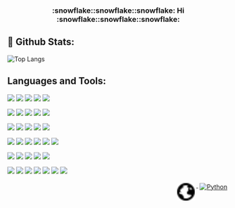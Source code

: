<h3 align="center"> :snowflake::snowflake::snowflake: Hi :snowflake::snowflake::snowflake: </h3>

## :feet: Github Stats:  
![Top Langs](https://github-readme-stats.vercel.app/api/top-langs/?username=kosmolet&theme=graywhite&layout=compact)

<!-- ![GitHub stats](![Github stats](https://github-readme-stats.vercel.app/api?username=kosmolet&show_icons=true&theme=radical)) -->

## Languages and Tools:

![](https://img.shields.io/static/v1?label=Frontend&labelColor=pink&message=%20&color=pink&style=for-the-badge)
![](https://img.shields.io/static/v1?label=%20&message=JavaScript&logo=JavaScript&color=black&style=for-the-badge)
![](https://img.shields.io/static/v1?label=%20&message=CSS&logo=CSS3&color=black&style=for-the-badge)
![](https://img.shields.io/static/v1?label=%20&message=HTML&logo=HTML5&color=black&style=for-the-badge)
![](https://img.shields.io/static/v1?label=%20&message=MaterialUI&logo=Material-UI&color=black&style=for-the-badge)


![](https://img.shields.io/static/v1?label=Backend&labelColor=pink&message=%20&color=pink&style=for-the-badge)
![](https://img.shields.io/static/v1?label=%20&message=Python&logo=Python&color=black&style=for-the-badge)
![](https://img.shields.io/static/v1?label=%20&message=JavaScript&logo=JavaScript&color=black&style=for-the-badge)
![](https://img.shields.io/static/v1?label=%20&message=Node.js&logo=Node.js&color=black&style=for-the-badge)
![](https://img.shields.io/static/v1?label=%20&message=Express.js&logo=Express.js&color=black&style=for-the-badge)

![](https://img.shields.io/static/v1?label=DataBase&labelColor=pink&message=%20&color=pink&style=for-the-badge)
![](https://img.shields.io/static/v1?label=%20&message=MongoDB&logo=MongoDB&color=black&style=for-the-badge)
![](https://img.shields.io/static/v1?label=%20&message=Mongoose&logo=Mongoose&color=black&style=for-the-badge)
![](https://img.shields.io/static/v1?label=%20&message=Firebase&logo=Firebase&color=black&style=for-the-badge)
![](https://img.shields.io/static/v1?label=%20&message=Firestore&logo=Firestore&color=black&style=for-the-badge)


![](https://img.shields.io/static/v1?label=test&labelColor=pink&message=%20&color=pink&style=for-the-badge) ![](https://img.shields.io/static/v1?label=%20&message=Jest&logo=Jest&color=black&style=for-the-badge) ![](https://img.shields.io/static/v1?label=%20&message=Mocha&logo=Mocha&color=black&style=for-the-badge)
![](https://img.shields.io/static/v1?label=%20&message=Supertest&logo=Supertest&color=black&style=for-the-badge)
![](https://img.shields.io/static/v1?label=%20&message=Chai&logo=Chai&color=black&style=for-the-badge)
![](https://img.shields.io/static/v1?label=%20&message=React%20Testing%20Library&logo=React&color=black&style=for-the-badge)

![](https://img.shields.io/static/v1?label=Deploy&labelColor=pink&message=%20&color=pink&style=for-the-badge)
![](https://img.shields.io/static/v1?label=%20&message=Firebase&logo=Firebase&color=black&style=for-the-badge)
![](https://img.shields.io/static/v1?label=%20&message=Netlify&logo=Netlify&color=black&style=for-the-badge)
![](https://img.shields.io/static/v1?label=%20&message=Heroku&logo=Heroku&color=black&style=for-the-badge)
![](https://img.shields.io/static/v1?label=%20&message=Google%20Cloud&logo=Google%20Cloud&color=black&style=for-the-badge)

![](https://img.shields.io/static/v1?label=Other&labelColor=pink&message=%20&color=pink&style=for-the-badge)
![](https://img.shields.io/static/v1?label=%20&message=Git&logo=Git&color=black&style=for-the-badge)
![](https://img.shields.io/static/v1?label=%20&message=GitHub&logo=GitHub&color=black&style=for-the-badge)
![](https://img.shields.io/static/v1?label=%20&message=Postmark&logo=gmail&color=black&style=for-the-badge)
![](https://img.shields.io/static/v1?label=%20&message=SendGrid&logo=gmail&color=black&style=for-the-badge)
![](https://img.shields.io/static/v1?label=%20&message=mailchimp&logo=mailchimp&color=black&style=for-the-badge)
![](https://img.shields.io/static/v1?label=%20&message=VSCode&logo=Visual%20Studio%20Code&color=black&style=for-the-badge)
 <!-- ![](https://img.shields.io/static/v1?label=%20&message=Jira&logo=Jira&color=black&style=for-the-badge)
![](https://img.shields.io/static/v1?label=%20&message=Trello&logo=Trello&color=black&style=for-the-badge)-->

<p align="right">
<a href="https://github.com/kosmolet/" target="_blank" rel="noopener noreferrer"> <img src="https://raw.githubusercontent.com/iconic/open-iconic/master/svg/globe.svg" alt="Python" height="40" style="vertical-align:top; margin:4px"> </a>
 <!-- <a href="https://linkedin.com/in/kosmolet" target="_blank" rel="noopener noreferrer"> <img src="https://cdn.jsdelivr.net/npm/simple-icons@v3/icons/linkedin.svg" alt="Python" height="40" style="vertical-align:top; margin:4px"></a>-->
 <a href="mailto:kosmolet.git@gmail.com"> <img src="https://cdn.jsdelivr.net/npm/simple-icons@v3/icons/gmail.svg" alt="Python" height="40" style="vertical-align:top; margin:4px"></a>
</p>
